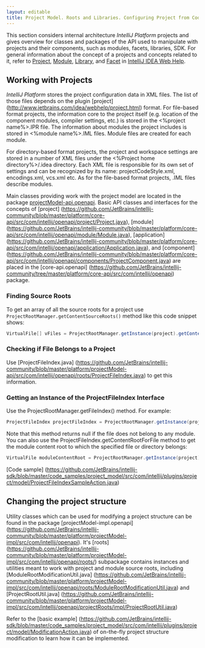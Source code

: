 ```yaml
---
layout: editable
title: Project Model. Roots and Libraries. Configuring Project from Code.
---
```


This section considers internal architecture *IntelliJ Platform* projects
and gives overview for classes and packages of the API used to manipulate with projects and their components, such as modules, facets, libraries, SDK.
For general information about the concept of a projects and concepts related to it, refer to
[Project](http://www.jetbrains.com/idea/webhelp/project.html),
[Module](http://www.jetbrains.com/idea/webhelp/module.html),
[Library](http://www.jetbrains.com/idea/webhelp/library.html),
and
[Facet](http://www.jetbrains.com/idea/webhelp/facet.html)
in
[IntelliJ IDEA Web Help](https://www.jetbrains.com/idea/help/intellij-idea.html).


## Working with Projects

*IntelliJ Platform* stores the project configuration data in XML files.
The list of those files depends on the plugin
[project] (http://www.jetbrains.com/idea/webhelp/project.html)
format.
For file-based format projects, the information core to the project itself (e.g. location of the component modules, compiler settings, etc.) is stored in the <%project name%>.IPR file.
The information about modules the project includes is stored in <%module name%>.IML files.
Module files are created for each module.

For directory-based format projects, the project and workspace settings are stored in a number of XML files under the <%Project home directory%>/.idea directory.
Each XML file is responsible for its own set of settings and can be recognized by its name: projectCodeStyle.xml, encodings.xml, vcs.xml etc.
As for the file-based format projects, .IML files describe modules.

Main classes providing work with the project model are located in the package
[projectModel-api.openapi](https://github.com/JetBrains/intellij-community/tree/master/platform/projectModel-api/src/com/intellij/openapi).
Basic API classes and interfaces for the concepts of
[project] (https://github.com/JetBrains/intellij-community/blob/master/platform/core-api/src/com/intellij/openapi/project/Project.java),
[module] (https://github.com/JetBrains/intellij-community/blob/master/platform/core-api/src/com/intellij/openapi/module/Module.java),
[application] (https://github.com/JetBrains/intellij-community/blob/master/platform/core-api/src/com/intellij/openapi/application/Application.java),
and
[component] (https://github.com/JetBrains/intellij-community/blob/master/platform/core-api/src/com/intellij/openapi/components/ProjectComponent.java)
are placed in the
[core-api.openapi] (https://github.com/JetBrains/intellij-community/tree/master/platform/core-api/src/com/intellij/openapi)
package.


### Finding Source Roots
To get an array of all the source roots for a project use 
```ProjectRootManager.getContentSourceRoots()``` 
method like this code snippet shows:


```java
VirtualFile[] vFiles = ProjectRootManager.getInstance(project).getContentSourceRoots();
```


### Checking if File Belongs to a Project

Use 
[ProjectFileIndex.java] (https://github.com/JetBrains/intellij-community/blob/master/platform/projectModel-api/src/com/intellij/openapi/roots/ProjectFileIndex.java)
to get this information.

### Getting an Instance of the ProjectFileIndex Interface

Use the ProjectRootManager.getFileIndex() method. For example:

```java
ProjectFileIndex projectFileIndex = ProjectRootManager.getInstance(project).getFileIndex();
```

Note that this method returns null if the file does not belong to any module.
You can also use the ProjectFileIndex.getContentRootForFile method to get the module content root to which the specified file or directory belongs:

```java
VirtualFile moduleContentRoot = ProjectRootManager.getInstance(project).getFileIndex().getContentRootForFile(virtualFileOrDirectory);
```

[Code sample] (https://github.com/JetBrains/intellij-sdk/blob/master/code_samples/project_model/src/com/intellij/plugins/project/model/ProjectFileIndexSampleAction.java)


## Changing the project structure

Utility classes which can be used for modifying a project structure can be found in the package
[projectModel-impl.openapi] (https://github.com/JetBrains/intellij-community/blob/master/platform/projectModel-impl/src/com/intellij/openapi).
It's
[roots] (https://github.com/JetBrains/intellij-community/blob/master/platform/projectModel-impl/src/com/intellij/openapi/roots/)
subpackage contains instances and utilities meant to work with project and module source roots, including
[ModuleRootModificationUtil.java] (https://github.com/JetBrains/intellij-community/blob/master/platform/projectModel-impl/src/com/intellij/openapi/roots/ModuleRootModificationUtil.java)
and
[ProjectRootUtil.java] (https://github.com/JetBrains/intellij-community/blob/master/platform/projectModel-impl/src/com/intellij/openapi/projectRoots/impl/ProjectRootUtil.java)

Refer to the
[basic example] (https://github.com/JetBrains/intellij-sdk/blob/master/code_samples/project_model/src/com/intellij/plugins/project/model/ModificationAction.java)
of on-the-fly project structure modification to learn how it can be implemented.

